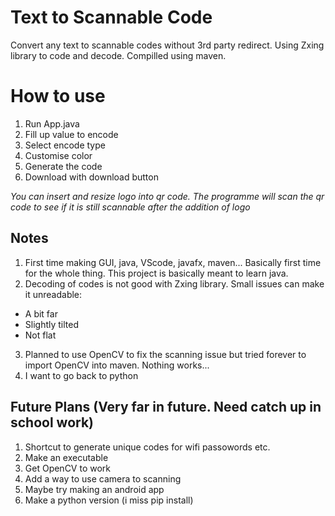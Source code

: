 # Text to Scannable Code
Convert any text to scannable codes without 3rd party redirect.
Using Zxing library to code and decode.
Compilled using maven.

# How to use
1. Run App.java
2. Fill up value to encode
3. Select encode type
4. Customise color
5. Generate the code
6. Download with download button

*You can insert and resize logo into qr code. The programme will scan the qr code to see if it is still scannable after the addition of logo*

## Notes
1. First time making GUI, java, VScode, javafx, maven... Basically first time for the whole thing. This project is basically meant to learn java.
2. Decoding of codes is not good with Zxing library. Small issues can make it unreadable:
- A bit far
- Slightly tilted
- Not flat
3. Planned to use OpenCV to fix the scanning issue but tried forever to import OpenCV into maven. Nothing works...
4. I want to go back to python

## Future Plans (Very far in future. Need catch up in school work)
1. Shortcut to generate unique codes for wifi passowords etc.
2. Make an executable
3. Get OpenCV to work
4. Add a way to use camera to scanning
5. Maybe try making an android app
6. Make a python version (i miss pip install)

   
